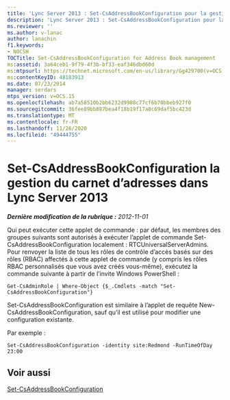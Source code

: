 ```yaml
---
title: 'Lync Server 2013 : Set-CsAddressBookConfiguration pour la gestion du carnet d’adresses'
description: 'Lync Server 2013 : Set-CsAddressBookConfiguration pour la gestion du carnet d’adresses.'
ms.reviewer: ''
ms.author: v-lanac
author: lanachin
f1.keywords:
- NOCSH
TOCTitle: Set-CsAddressBookConfiguration for Address Book management
ms:assetid: 3a64ceb1-9f79-4f3b-bf33-eaf346dbd60d
ms:mtpsurl: https://technet.microsoft.com/en-us/library/Gg429700(v=OCS.15)
ms:contentKeyID: 48183913
ms.date: 07/23/2014
manager: serdars
mtps_version: v=OCS.15
ms.openlocfilehash: ab7a58510b2bb6232d9908c77cf6b70bbeb927f0
ms.sourcegitcommit: 36fee89bb887bea4f18b19f17a8c69daf5bc423d
ms.translationtype: MT
ms.contentlocale: fr-FR
ms.lasthandoff: 11/26/2020
ms.locfileid: "49444755"
---
```

# <a name="set-csaddressbookconfiguration-for-address-book-management-in-lync-server-2013"></a>Set-CsAddressBookConfiguration la gestion du carnet d’adresses dans Lync Server 2013

<div data-xmlns="http://www.w3.org/1999/xhtml">

<div class="topic" data-xmlns="http://www.w3.org/1999/xhtml" data-msxsl="urn:schemas-microsoft-com:xslt" data-cs="https://msdn.microsoft.com/">

<div data-asp="https://msdn2.microsoft.com/asp">



</div>

<div id="mainSection">

<div id="mainBody">

<span> </span>

_**Dernière modification de la rubrique :** 2012-11-01_

Qui peut exécuter cette applet de commande : par défaut, les membres des groupes suivants sont autorisés à exécuter l’applet de commande Set-CsAddressBookConfiguration localement : RTCUniversalServerAdmins. Pour renvoyer la liste de tous les rôles de contrôle d’accès basés sur des rôles (RBAC) affectés à cette applet de commande (y compris les rôles RBAC personnalisés que vous avez créés vous-même), exécutez la commande suivante à partir de l’invite Windows PowerShell :

    Get-CsAdminRole | Where-Object {$_.Cmdlets -match "Set-CsAddressBookConfiguration"}

Set-CsAddressBookConfiguration est similaire à l’applet de requête New-CsAddressBookConfiguration, sauf qu’il est utilisé pour modifier une configuration existante.

Par exemple :

    Set-CsAddressBookConfiguration -identity site:Redmond -RunTimeOfDay 23:00

<div>

## <a name="see-also"></a>Voir aussi


[Set-CsAddressBookConfiguration](https://docs.microsoft.com/powershell/module/skype/Set-CsAddressBookConfiguration)  
  

</div>

</div>

<span> </span>

</div>

</div>

</div>

